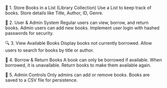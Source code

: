 📕 1. Store Books in a List (Library Collection)
Use a List<Book> to keep track of books.
Store details like Title, Author, ID, Genre.

👤 2. User & Admin System
Regular users can view, borrow, and return books.
Admin users can add new books.
Implement user login with hashed passwords for security.

🔍 3. View Available Books
Display books not currently borrowed.
Allow users to search for books by title or author.

📖 4. Borrow & Return Books
A book can only be borrowed if available.
When borrowed, it is unavailable.
Return books to make them available again.

🔑 5. Admin Controls
Only admins can add or remove books.
Books are saved to a CSV file for persistence.

